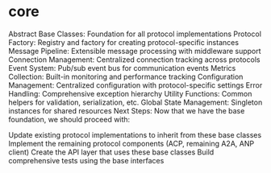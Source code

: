 # core

Abstract Base Classes: Foundation for all protocol implementations
Protocol Factory: Registry and factory for creating protocol-specific instances
Message Pipeline: Extensible message processing with middleware support
Connection Management: Centralized connection tracking across protocols
Event System: Pub/sub event bus for communication events
Metrics Collection: Built-in monitoring and performance tracking
Configuration Management: Centralized configuration with protocol-specific settings
Error Handling: Comprehensive exception hierarchy
Utility Functions: Common helpers for validation, serialization, etc.
Global State Management: Singleton instances for shared resources
Next Steps:
Now that we have the base foundation, we should proceed with:

Update existing protocol implementations to inherit from these base classes
Implement the remaining protocol components (ACP, remaining A2A, ANP client)
Create the API layer that uses these base classes
Build comprehensive tests using the base interfaces
